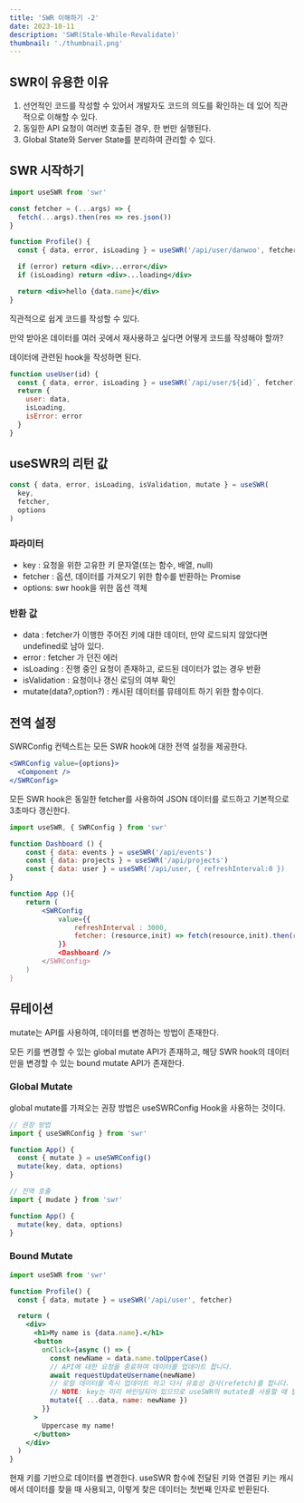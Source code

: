```yaml
---
title: 'SWR 이해하기 -2'
date: 2023-10-11
description: 'SWR(Stale-While-Revalidate)'
thumbnail: './thumbnail.png'
---
```


## SWR이 유용한 이유

1. 선언적인 코드를 작성할 수 있어서 개발자도 코드의 의도를 확인하는 데 있어 직관적으로 이해할 수 있다.
2. 동일한 API 요청이 여러번 호출된 경우, 한 번만 실행된다.
3. Global State와 Server State를 분리하여 관리할 수 있다.

## SWR 시작하기

```jsx
import useSWR from 'swr'

const fetcher = (...args) => {
  fetch(...args).then(res => res.json())
}

function Profile() {
  const { data, error, isLoading } = useSWR('/api/user/danwoo', fetcher)

  if (error) return <div>...error</div>
  if (isLoading) return <div>...loading</div>

  return <div>hello {data.name}</div>
}
```

직관적으로 쉽게 코드를 작성할 수 있다.

만약 받아온 데이터를 여러 곳에서 재사용하고 싶다면 어떻게 코드를 작성해야 할까?

데이터에 관련된 hook을 작성하면 된다.

```jsx
function useUser(id) {
  const { data, error, isLoading } = useSWR(`/api/user/${id}`, fetcher)
  return {
    user: data,
    isLoading,
    isError: error
  }
}
```

## useSWR의 리턴 값

```jsx
const { data, error, isLoading, isValidation, mutate } = useSWR(
  key,
  fetcher,
  options
)
```

### 파라미터

- key : 요청을 위한 고유한 키 문자열(또는 함수, 배열, null)
- fetcher : 옵션, 데이터를 가져오기 위한 함수를 반환하는 Promise
- options: swr hook을 위한 옵션 객체

### 반환 값

- data : fetcher가 이행한 주어진 키에 대한 데이터, 만약 로드되지 않았다면 undefined로 남아 있다.
- error : fetcher 가 던진 에러
- isLoading : 진행 중인 요청이 존재하고, 로드된 데이터가 없는 경우 반환
- isValidation : 요청이나 갱신 로딩의 여부 확인
- mutate(data?,option?) : 캐시된 데이터를 뮤테이트 하기 위한 함수이다.

## 전역 설정

SWRConfig 컨텍스트는 모든 SWR hook에 대한 전역 설정을 제공한다.

```jsx
<SWRConfig value={options}>
  <Component />
</SWRConfig>
```

모든 SWR hook은 동일한 fetcher를 사용하여 JSON 데이터를 로드하고 기본적으로 3초마다 갱신한다.

```jsx
import useSWR, { SWRConfig } from 'swr'

function Dashboard () {
	const { data: events } = useSWR('/api/events')
	const { data: projects } = useSWR('/api/projects')
	const { data: user } = useSWR('/api/user, { refreshInterval:0 })
}

function App (){
	return (
		<SWRConfig
			value={{
				refreshInterval : 3000,
				fetcher: (resource,init) => fetch(resource,init).then(res=>res.json()}
			}}
			<Dashboard />
		</SWRConfig>
	)
}
```

## 뮤테이션

mutate는 API를 사용하여, 데이터를 변경하는 방법이 존재한다.

모든 키를 변경할 수 있는 global mutate API가 존재하고, 해당 SWR hook의 데이터만을 변경할 수 있는 bound mutate API가 존재한다.

### Global Mutate

global mutate를 가져오는 권장 방법은 useSWRConfig Hook을 사용하는 것이다.

```jsx
// 권장 방법
import { useSWRConfig } from 'swr'

function App() {
  const { mutate } = useSWRConfig()
  mutate(key, data, options)
}

// 전역 호출
import { mudate } from 'swr'

function App() {
  mutate(key, data, options)
}
```

### Bound Mutate

```jsx
import useSWR from 'swr'

function Profile() {
  const { data, mutate } = useSWR('/api/user', fetcher)

  return (
    <div>
      <h1>My name is {data.name}.</h1>
      <button
        onClick={async () => {
          const newName = data.name.toUpperCase()
          // API에 대한 요청을 종료하여 데이터를 업데이트 합니다.
          await requestUpdateUsername(newName)
          // 로컬 데이터를 즉시 업데이트 하고 다시 유효성 검사(refetch)를 합니다.
          // NOTE: key는 미리 바인딩되어 있으므로 useSWR의 mutate를 사용할 때 필요하지 않습니다.
          mutate({ ...data, name: newName })
        }}
      >
        Uppercase my name!
      </button>
    </div>
  )
}
```

현재 키를 기반으로 데이터를 변경한다. useSWR 함수에 전달된 키와 연결된 키는 캐시에서 데이터를 찾을 때 사용되고, 이렇게 찾은 데이터는 첫번째 인자로 반환된다.
